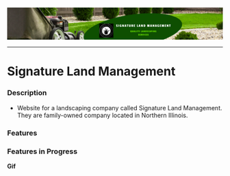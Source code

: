 
![Logo of the Project](/public/images/signature_land_management_banner.png)

---

# Signature Land Management

### Description
- Website for a landscaping company called Signature Land Management. They are family-owned company located in Northern Illinois. 
 
### Features


### Features in Progress


**Gif**




